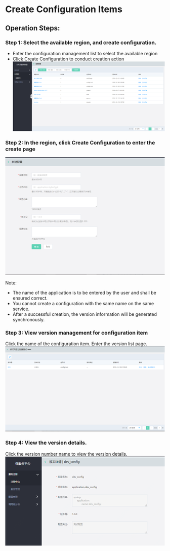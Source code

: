 # Create Configuration Items

## Operation Steps:


### Step 1: Select the available region, and create configuration.
-	Enter the configuration management list to select the available region
-	Click Create Configuration to conduct creation action
 ![](../../../../../image/Internet-Middleware/JD-Distributed-Service-Framework/config-list.png)
 
### Step 2: In the region, click Create Configuration to enter the create page
  ![](../../../../../image/Internet-Middleware/JD-Distributed-Service-Framework/config-create.png)
  
Note:
-	The name of the application is to be entered by the user and shall be ensured correct.
-	You cannot create a configuration with the same name on the same service.
-	After a successful creation, the version information will be generated synchronously.


### Step 3: View version management for configuration item
Click the name of the configuration item. Enter the version list page.
   ![](../../../../../image/Internet-Middleware/JD-Distributed-Service-Framework/config-vision.png)
   
   
### Step 4: View the version details.
Click the version number name to view the version details.
   ![](../../../../../image/Internet-Middleware/JD-Distributed-Service-Framework/config-vision-detail-new.png)
